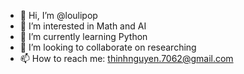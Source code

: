 - 👋 Hi, I’m @loulipop
- 👀 I’m interested in Math and AI
- 🌱 I’m currently learning Python
- 💞️ I’m looking to collaborate on researching
- 📫 How to reach me: thinhnguyen.7062@gmail.com

<!---
loulipop/loulipop is a ✨ special ✨ repository because its `README.md` (this file) appears on your GitHub profile.
You can click the Preview link to take a look at your changes.
--->
